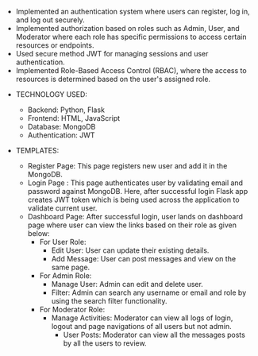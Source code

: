 - Implemented an authentication system where users can register, log in, and log out securely.
- Implemented authorization based on roles such as Admin, User, and Moderator where each role has specific permissions to access certain resources or endpoints.
- Used secure method JWT for managing sessions and user authentication.
- Implemented Role-Based Access Control (RBAC), where the access to resources is determined based on the user's assigned role.

* TECHNOLOGY USED:
  * Backend: Python, Flask
  * Frontend: HTML, JavaScript
  * Database: MongoDB
  * Authentication: JWT

* TEMPLATES:
  - Register Page: This page registers new user and add it in the MongoDB.
  - Login Page : This page authenticates user by validating email and password against MongoDB. Here, after successful login Flask app creates JWT token which is being used across the application to validate current user.
  - Dashboard Page: After successful login, user lands on dashboard page where user can view the links based on their role as given below:
    - For User Role: 
      * Edit User: User can update their existing details.
      * Add Message: User can post messages and view on the same page.
    - For Admin Role:
      * Manage User: Admin can edit and delete user.
      * Filter: Admin can search any username or email and role by using the search filter functionality. 
    - For Moderator Role:
      * Manage Activities: Moderator can view all logs of login, logout and page navigations of all users but not admin.
        * User Posts: Moderator can view all the messages posts by all the users to review.
  
